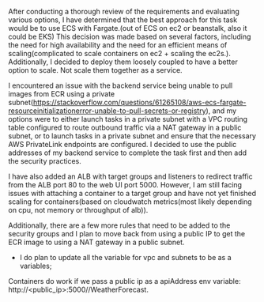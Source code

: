 After conducting a thorough review of the requirements and evaluating various options, I have determined that the best approach for this task would be to use ECS with Fargate.(out of ECS on ec2 or beanstalk, also it could be EKS)
This decision was made based on several factors, including the need for high availability and the need for an efficient means of scaling(complicated to scale containers on ec2 + scaling the ec2s.). Additionally, I decided to deploy them loosely coupled to have a better option to scale. Not scale them together as a service.

I encountered an issue with the backend service being unable to pull images from ECR using a private subnet(https://stackoverflow.com/questions/61265108/aws-ecs-fargate-resourceinitializationerror-unable-to-pull-secrets-or-registry), and my options were to either launch tasks in a private subnet with a VPC routing table configured to route outbound traffic via a NAT gateway in a public subnet, or to launch tasks in a private subnet and ensure that the necessary AWS PrivateLink endpoints are configured. I decided to use the public addresses of my backend service to complete the task first and then add the security practices.

I have also added an ALB with target groups and listeners to redirect traffic from the ALB port 80 to the web UI port 5000. However, I am still facing issues with attaching a container to a target group and have not yet finished scaling for containers(based on cloudwatch metrics(most likely depending on cpu, not memory or throughput of alb)).

Additionally, there are a few more rules that need to be added to the security groups and I plan to move back from using a public IP to get the ECR image to using a NAT gateway in a public subnet.

- I do plan to update all the variable for vpc and subnets to be as a variables;

Containers do work if we pass a public ip as a apiAddress env variable: http://<public_ip>:5000//WeatherForecast.
